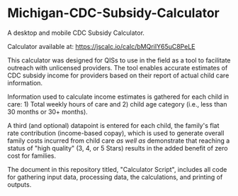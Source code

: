 # Michigan-CDC-Subsidy-Calculator
A desktop and mobile CDC Subsidy Calculator.

Calculator available at:  https://jscalc.io/calc/bMQriIY65uC8PeLE

This calculator was designed for QISs to use in the field as a tool to facilitate outreach with unlicensed providers.  The tool enables accurate estimates of CDC subsidy income for providers based on their report of actual child care information.  

Information used to calculate income estimates is gathered for each child in care:  1) Total weekly hours of care and 2) child age category (i.e., less than 30 months or 30+ months).  

A third (and optional) datapoint is entered for each child, the family's flat rate contribution (income-based copay), which is used to generate overall family costs incurred from child care *as well as* demonstrate that reaching a status of "high quality" (3, 4, or 5 Stars) results in the added benefit of zero cost for families.

The document in this repository titled, "Calculator Script", includes all code for gathering input data, processing data, the calculations, and printing of outputs.
